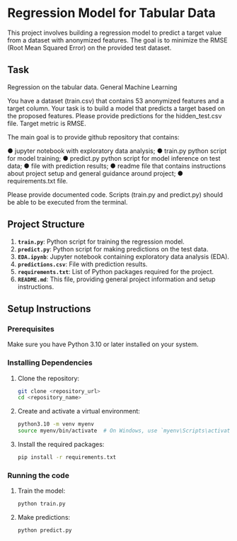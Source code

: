 # Regression Model for Tabular Data

This project involves building a regression model to predict a target value from a dataset with anonymized features. The goal is to minimize the RMSE (Root Mean Squared Error) on the provided test dataset.

## Task

Regression on the tabular data. General Machine Learning

You have a dataset (train.csv) that contains 53 anonymized features and a target
column. Your task is to build a model that predicts a target based on the proposed
features. Please provide predictions for the hidden_test.csv file. Target metric is RMSE.

The main goal is to provide github repository that contains:

● jupyter notebook with exploratory data analysis;
● train.py python script for model training;
● predict.py python script for model inference on test data;
● file with prediction results;
● readme file that contains instructions about project setup and general guidance
around project;
● requirements.txt file.

Please provide documented code. Scripts (train.py and predict.py) should be able
to be executed from the terminal.

## Project Structure

1. **`train.py`**: Python script for training the regression model.
2. **`predict.py`**: Python script for making predictions on the test data.
3. **`EDA.ipynb`**: Jupyter notebook containing exploratory data analysis (EDA).
4. **`predictions.csv`**: File with prediction results.
5. **`requirements.txt`**: List of Python packages required for the project.
6. **`README.md`**: This file, providing general project information and setup instructions.

## Setup Instructions

### Prerequisites

Make sure you have Python 3.10 or later installed on your system.

### Installing Dependencies

1. Clone the repository:

   ```bash
   git clone <repository_url>
   cd <repository_name>

2. Create and activate a virtual environment:

   ```bash
   python3.10 -m venv myenv
   source myenv/bin/activate  # On Windows, use `myenv\Scripts\activate`

3. Install the required packages:

   ```bash
   pip install -r requirements.txt

### Running the code

1. Train the model:

   ```bash
   python train.py

2. Make predictions:

   ```bash
   python predict.py
